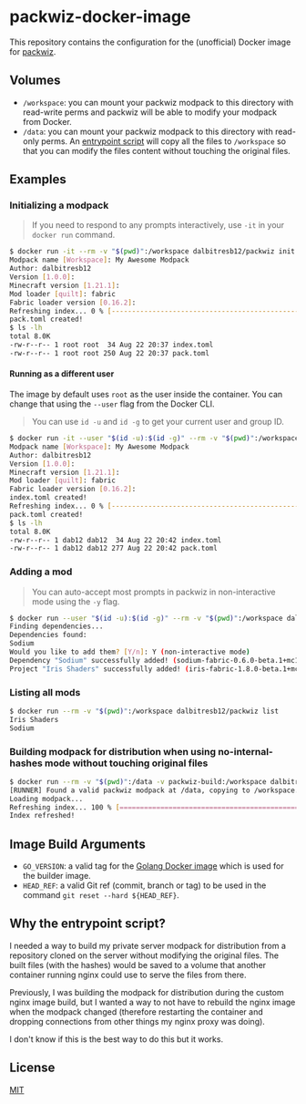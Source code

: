 # packwiz-docker-image

This repository contains the configuration for the (unofficial) Docker image for [packwiz](https://github.com/packwiz/packwiz).

## Volumes

- `/workspace`: you can mount your packwiz modpack to this directory with read-write perms and packwiz will be able to modify your modpack from Docker.
- `/data`: you can mount your packwiz modpack to this directory with read-only perms. An [entrypoint script](#why-the-entrypoint-script) will copy all the files to `/workspace` so that you can modify the files content without touching the original files.

## Examples

### Initializing a modpack

> If you need to respond to any prompts interactively, use `-it` in your `docker run` command.

```bash
$ docker run -it --rm -v "$(pwd)":/workspace dalbitresb12/packwiz init
Modpack name [Workspace]: My Awesome Modpack
Author: dalbitresb12
Version [1.0.0]:
Minecraft version [1.21.1]:
Mod loader [quilt]: fabric
Fabric loader version [0.16.2]:
Refreshing index... 0 % [------------------------------------------------------------------------------] done
pack.toml created!
$ ls -lh
total 8.0K
-rw-r--r-- 1 root root  34 Aug 22 20:37 index.toml
-rw-r--r-- 1 root root 250 Aug 22 20:37 pack.toml
```

#### Running as a different user

The image by default uses `root` as the user inside the container. You can change that using the `--user` flag from the Docker CLI.

> You can use `id -u` and `id -g` to get your current user and group ID.

```bash
$ docker run -it --user "$(id -u):$(id -g)" --rm -v "$(pwd)":/workspace dalbitresb12/packwiz init
Modpack name [Workspace]: My Awesome Modpack
Author: dalbitresb12
Version [1.0.0]:
Minecraft version [1.21.1]:
Mod loader [quilt]: fabric
Fabric loader version [0.16.2]:
index.toml created!
Refreshing index... 0 % [------------------------------------------------------------------------------] done
pack.toml created!
$ ls -lh
total 8.0K
-rw-r--r-- 1 dab12 dab12  34 Aug 22 20:42 index.toml
-rw-r--r-- 1 dab12 dab12 277 Aug 22 20:42 pack.toml
```

### Adding a mod

> You can auto-accept most prompts in packwiz in non-interactive mode using the `-y` flag.

```bash
$ docker run --user "$(id -u):$(id -g)" --rm -v "$(pwd)":/workspace dalbitresb12/packwiz modrinth add iris -y
Finding dependencies...
Dependencies found:
Sodium
Would you like to add them? [Y/n]: Y (non-interactive mode)
Dependency "Sodium" successfully added! (sodium-fabric-0.6.0-beta.1+mc1.21.jar)
Project "Iris Shaders" successfully added! (iris-fabric-1.8.0-beta.1+mc1.21.1.jar)
```

### Listing all mods

```bash
$ docker run --rm -v "$(pwd)":/workspace dalbitresb12/packwiz list
Iris Shaders
Sodium
```

### Building modpack for distribution when using no-internal-hashes mode without touching original files

```bash
$ docker run --rm -v "$(pwd)":/data -v packwiz-build:/workspace dalbitresb12/packwiz refresh --build
[RUNNER] Found a valid packwiz modpack at /data, copying to /workspace...
Loading modpack...
Refreshing index... 100 % [==============================================================================] done
Index refreshed!
```

## Image Build Arguments

- `GO_VERSION`: a valid tag for the [Golang Docker image](https://hub.docker.com/_/golang) which is used for the builder image.
- `HEAD_REF`: a valid Git ref (commit, branch or tag) to be used in the command `git reset --hard ${HEAD_REF}`.

## Why the entrypoint script?

I needed a way to build my private server modpack for distribution from a repository cloned on the server without modifying the original files. The built files (with the hashes) would be saved to a volume that another container running nginx could use to serve the files from there.

Previously, I was building the modpack for distribution during the custom nginx image build, but I wanted a way to not have to rebuild the nginx image when the modpack changed (therefore restarting the container and dropping connections from other things my nginx proxy was doing).

I don't know if this is the best way to do this but it works.

## License

[MIT](LICENSE)
